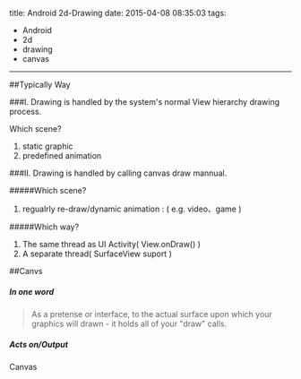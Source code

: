 title: Android 2d-Drawing
date: 2015-04-08 08:35:03
tags:
- Android
- 2d
- drawing
- canvas

---

##Typically Way

###I. Drawing is handled by the system's normal View hierarchy drawing process.

Which scene?

1. static graphic
2. predefined animation

###II. Drawing is handled by calling canvas draw mannual.

#####Which scene?

1. regualrly re-draw/dynamic animation : ( e.g. video、game )

#####Which way?

1. The same thread as UI Activity( View.onDraw() )
2. A separate thread( SurfaceView suport )

##Canvs

##### In one word

> As a pretense or interface, to the actual surface upon which your graphics will drawn - it holds all of your "draw" calls.

##### Acts on/Output
Canvas